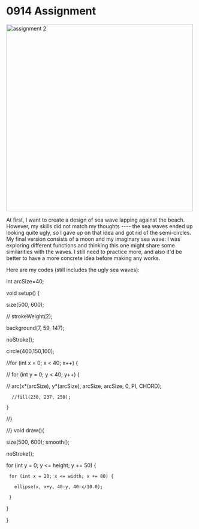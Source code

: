 # 0914 Assignment #

<img width="498" alt="assignment 2" src="https://user-images.githubusercontent.com/89835320/133199615-4eb3e73f-424e-4214-8416-4b79fe259ee5.png">

At first, I want to create a design of sea wave lapping against the beach. However, my skills did not match my thoughts ---- the sea waves ended up looking quite ugly, so I gave up on that idea and got rid of the semi-circles. My final version consists of a moon and my imaginary sea wave: I was exploring different functions and thinking this one might share some similarities with the waves. I still need to practice more, and also it'd be better to have a more concrete idea before making
any works.

Here are my codes (still includes the ugly sea waves):

int arcSize=40;

void setup() {

  size(500, 600);
  
  // strokeWeight(2);
  
  background(7, 59, 147);
  
  noStroke();
  
  circle(400,150,100);
  
  //for (int x = 0; x < 40; x++) {
  
  //  for (int y = 0; y < 40; y++) {
  
  //    arc(x*(arcSize), y*(arcSize), arcSize, arcSize, 0, PI, CHORD);
  
      //fill(230, 237, 250);
  
    }
    
  //}  
  
//}
void draw(){

size(500, 600);
   smooth();
   
   noStroke();
   
   for (int y = 0; y <= height; y += 50) {
   
     for (int x = 20; x <= width; x += 80) {
     
       ellipse(x, x+y, 40-y, 40-x/10.0);
       
     }
     
   }
   
} 

